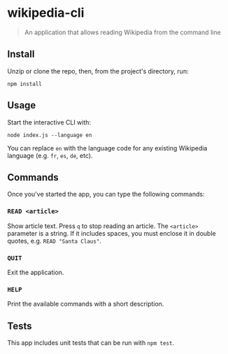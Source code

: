 # wikipedia-cli

> An application that allows reading Wikipedia from the command line

## Install

Unzip or clone the repo, then, from the project's directory, run:

```
npm install
```

## Usage

Start the interactive CLI with:

```
node index.js --language en
```

You can replace `en` with the language code for any existing Wikipedia language
(e.g. `fr`, `es`, `de`, etc).

## Commands

Once you've started the app, you can type the following commands:

### `READ <article>`

Show article text. Press `q` to stop reading an article.
The `<article>` parameter is a string. If it includes spaces,
you must enclose it in double quotes, e.g. `READ "Santa Claus"`.

### `QUIT`

Exit the application.

### `HELP`

Print the available commands with a short description.

## Tests

This app includes unit tests that can be run with `npm test`.
